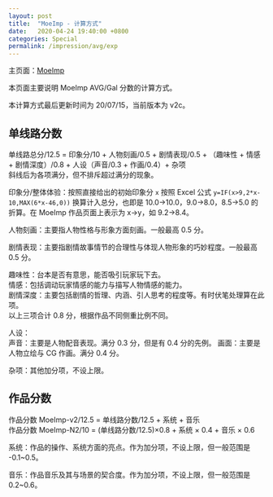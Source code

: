 ```yaml
---
layout: post
title:  "MoeImp - 计算方式"
date:   2020-04-24 19:40:00 +0800
categories: Special
permalink: /impression/avg/exp
---
```


主页面：[MoeImp](http://yoro.xyz/impression/avg)

本页面主要说明 MoeImp AVG/Gal 分数的计算方式。

本计算方式最后更新时间为 20/07/15，当前版本为 v2c。

## 单线路分数

单线路总分/12.5 = 印象分/10  + 人物刻画/0.5 + 剧情表现/0.5 + （趣味性 + 情感 + 剧情深度）/0.8 + 人设（声音/0.3 + 作画/0.4）+ 杂项  
斜线后为各项满分，但不排斥超过满分的现象。

印象分/整体体验：按照直接给出的初始印象分 `x` 按照 Excel 公式 `y=IF(x>9,2*x-10,MAX(6*x-46,0))` 换算计入总分，也即是 10.0→10.0，9.0→8.0，8.5→5.0 的折算。在 MoeImp 作品页面上表示为 x→y，如 9.2→8.4。

人物刻画：主要指人物性格与形象方面刻画。一般最高 0.5 分。

剧情表现：主要指剧情故事情节的合理性与体现人物形象的巧妙程度。一般最高 0.5 分。

趣味性：台本是否有意思，能否吸引玩家玩下去。  
情感：包括调动玩家情感的能力与描写人物情感的能力。  
剧情深度：主要包括剧情的哲理、内涵、引人思考的程度等。有时伏笔处理算在此项。  
以上三项合计 0.8 分，根据作品不同侧重比例不同。

人设：  
声音：主要是人物配音表现。满分 0.3 分，但是有 0.4 分的先例。
画面：主要是人物立绘与 CG 作画。满分 0.4 分。

杂项：其他加分项，不设上限。

## 作品分数

作品分数 MoeImp-v2/12.5 = 单线路分数/12.5 + 系统 + 音乐  
作品分数 MoeImp-N2/10 = (单线路分数/12.5)×0.8 + 系统 × 0.4 + 音乐 × 0.6

系统：作品的操作、系统方面的亮点。作为加分项，不设上限，但一般范围是 -0.1~0.5。

音乐：作品音乐及其与场景的契合度。作为加分项，不设上限，但一般范围是 0.2~0.6。